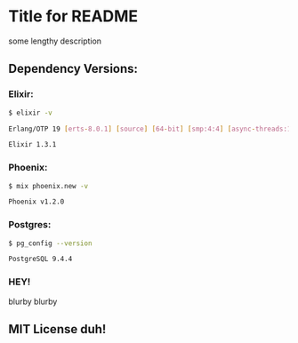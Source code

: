 # Title for README

some lengthy description

<!-- ex_versions -->
## Dependency Versions:
### Elixir:
```bash
$ elixir -v

Erlang/OTP 19 [erts-8.0.1] [source] [64-bit] [smp:4:4] [async-threads:10] [hipe] [kernel-poll:false] [dtrace]

Elixir 1.3.1
```
### Phoenix:
```bash
$ mix phoenix.new -v

Phoenix v1.2.0
```
### Postgres:
```bash
$ pg_config --version

PostgreSQL 9.4.4
```
<!-- ex_versions -->

### HEY!

blurby blurby


## MIT License duh!
